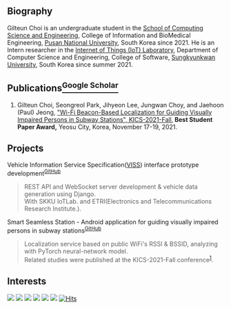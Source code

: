 ## Biography

Gilteun Choi is an undergraduate student in the [School of Computing Science and Engineering](https://cse.pusan.ac.kr/cseEng/index..do), College of Information and BioMedical Engineering, [Pusan National University](https://www.pusan.ac.kr/eng/Main.do), South Korea since 2021. He is an Intern researcher in the [Internet of Things (IoT) Laboratory](http://iotlab.skku.edu/index.php), Department of Computer Science and Engineering, College of Software, [Sungkyunkwan University](https://www.skku.edu/eng/), South Korea since summer 2021.

## Publications[<sup>Google Scholar</sup>](https://scholar.google.com/citations?user=WYW1S4wAAAAJ)

1. Gilteun Choi, Seongreol Park, Jihyeon Lee, Jungwan Choy, and Jaehoon (Paul) Jeong, ["Wi-Fi Beacon-Based Localization for Guiding Visually Impaired Persons in Subway Stations", KICS-2021-Fall,](http://iotlab.skku.edu/publications/domestic-conference/WiFi-Beacon-Localization-KICS-2021-Fall.pdf)<b> Best Student Paper Award,</b> Yeosu City, Korea, November 17-19, 2021.

## Projects

Vehicle Information Service Specification([VISS](https://www.w3.org/TR/viss2-core/)) interface prototype development<sup>[GitHub](https://github.com/skku-iotlab/viss_backend)</sup><br>
> REST API and WebSocket server development & vehicle data generation using Django.<br>
With SKKU IoTLab. and ETRI(Electronics and Telecommunications Research Institute.).<br>

Smart Seamless Station - Android application for guiding visually impaired persons in subway stations<sup>[GitHub](https://github.com/gilteunchoi/3S)</sup><br>
> Localization service based on public WiFi's RSSI & BSSID, analyzing with PyTorch neural-network model.<br>
Related studies were published at the KICS-2021-Fall conference<sup>[1](http://iotlab.skku.edu/publications/domestic-conference/WiFi-Beacon-Localization-KICS-2021-Fall.pdf)</sup>.<br>

## Interests
<a href="https://omnetpp.org/"><img src="https://img.shields.io/badge/OMNet++-196f93?style=flat"/></a>
<a href="https://www.eclipse.org/sumo/"><img src="https://img.shields.io/badge/SUMO-338033?style=flat"/></a>
<a href="https://inet.omnetpp.org/"><img src="https://img.shields.io/badge/INET-2fa4e7?style=flat"/></a>
<a href="https://www.w3.org/TR/vehicle-information-service/"><img src="https://img.shields.io/badge/VISS-1a5e9a?style=flat"/></a>
<a href="https://www.djangoproject.com/"><img src="https://img.shields.io/badge/Django-0C4B33?style=flat"/></a>
<a href="https://aws.amazon.com/"><img src="https://img.shields.io/badge/AWS-ff9900?style=flat"/></a>
[![Hits](https://hits.seeyoufarm.com/api/count/incr/badge.svg?url=https%3A%2F%2Fgithub.com%2Fgilteunchoi&count_bg=%23000000&title_bg=%23000000&icon=github.svg&icon_color=%23FFFFFF&title=hits&edge_flat=false)](https://hits.seeyoufarm.com)
